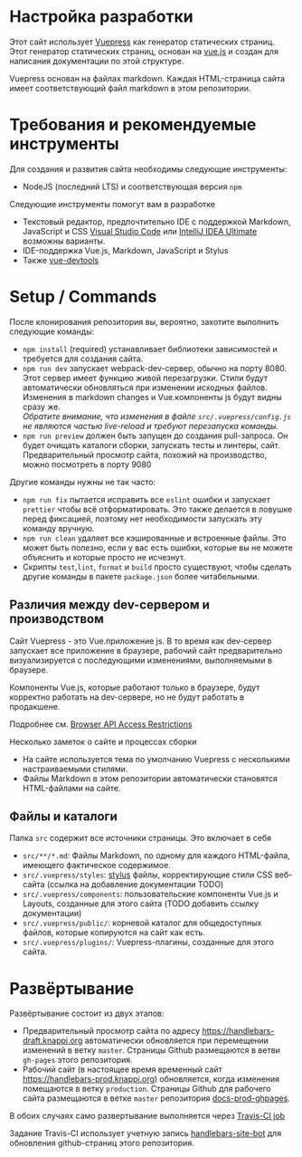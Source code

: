 # Настройка разработки

Этот сайт использует [Vuepress](https://v1.vuepress.vuejs.org/) как генератор статических страниц.  
Этот генератор статических страниц, основан на [vue.js](https://vuejs.org/) и создан для написания документации по этой структуре.

Vuepress основан на файлах markdown. Каждая HTML-страница сайта имеет соответствующий файл markdown в этом репозитории.

# Требования и рекомендуемые инструменты

Для создания и развития сайта необходимы следующие инструменты:

- NodeJS (последний LTS) и соответствующая версия `npm`

Следующие инструменты помогут вам в разработке

- Текстовый редактор, предпочтительно IDE с поддержкой Markdown, JavaScript и CSS
  [Visual Studio Code](https://code.visualstudio.com/) или
  [IntelliJ IDEA Ultimate](https://www.jetbrains.com/idea/download/) возможны варианты.
- IDE-поддержка Vue.js, Markdown, JavaScript и Stylus
- Также [vue-devtools](https://github.com/vuejs/vue-devtools)

# Setup / Commands

После клонирования репозитория вы, вероятно, захотите выполнить следующие команды:

- `npm install` (required) устанавливает библиотеки зависимостей и требуется для создания сайта.
- `npm run dev` запускает webpack-dev-сервер, обычно на порту 8080. Этот сервер имеет функцию живой перезагрузки. Стили будут автоматически обновляться при изменении исходных файлов. Изменения в markdown changes и Vue.компоненты js будут видны сразу же.  
_Обратите внимание, что изменения в файле `src/.vuepress/config.js` не являются частью live-reload и требуют перезапуска команды._
- `npm run preview` должен быть запущен до создания pull-запроса. 
Он будет очищать каталоги сборки, запускать тесты и линтеры, сайт. Предварительный просмотр сайта, похожий на производство, можно посмотреть в порту 9080

Другие команды нужны не так часто:

- `npm run fix` пытается исправить все `eslint` ошибки и запускает `prettier` чтобы всё отформатировать. Это также делается в ловушке перед фиксацией, поэтому нет необходимости запускать эту команду вручную.
- `npm run clean` удаляет все кэшированные и встроенные файлы. Это может быть полезно, если у вас есть ошибки, которые вы не можете объяснить и которые просто не исчезнут.
- Скрипты `test`,`lint`, `format` и `build` просто существуют, чтобы сделать другие команды в пакете `package.json` более читабельными.

## Различия между dev-сервером и производством

Сайт Vuepress - это Vue.приложение js. В то время как dev-сервер запускает все приложение в браузере, рабочий сайт предварительно визуализируется с последующими изменениями, выполняемыми в браузере.

Компоненты Vue.js, которые работают только в браузере, будут корректно работать на dev-сервере, но не будут работать в продакшене.

Подробнее см.
[Browser API Access Restrictions](https://v1.vuepress.vuejs.org/guide/using-vue.html#browser-api-access-restrictions)

Несколько заметок о сайте и процессах сборки

- На сайте используется тема по умолчанию Vuepress с несколькими настраиваемыми стилями.
- Файлы Markdown в этом репозитории автоматически становятся HTML-файлами на сайте.

## Файлы и каталоги

Папка `src` содержит все источники страницы. Это включает в себя

- `src/**/*.md`: Файлы Markdown, по одному для каждого HTML-файла, имеющего фактическое содержимое.
- `src/.vuepress/styles`: [stylus](http://stylus-lang.com/) файлы,  корректирующие стили CSS веб-сайта (ссылка на добавление документации TODO)
- `src/.vuepress/components`: пользовательские компоненты Vue.js и Layouts, созданные для этого сайта (TODO добавить ссылку документации)
- `src/.vuepress/public/`: корневой каталог для общедоступных файлов, которые копируются на сайт как есть.
- `src/.vuepress/plugins/`: Vuepress-плагины, созданные для этого сайта.

# Развёртывание

Развёртывание состоит из двух этапов:

- Предварительный просмотр сайта по адресу https://handlebars-draft.knappi.org автоматически обновляется при перемещении изменений в ветку `master`. Страницы Github размещаются в ветви `gh-pages` этого репозитория.
- Рабочий сайт (в настоящее время временный сайт https://handlebars-prod.knappi.org) обновляется, когда изменения помещаются в ветку `production`. Страницы Github для рабочего сайта размещаются в ветке `master` репозитория [docs-prod-ghpages](https://github.com/handlebars-lang/docs-prod-ghpages).

В обоих случаях само развертывание выполняется через [Travis-CI job](https://travis-ci.org/handlebars-lang/docs)

Задание Travis-CI использует учетную запись [handlebars-site-bot](https://github.com/handlebars-site-bot) для обновления github-страниц этого репозитория.
